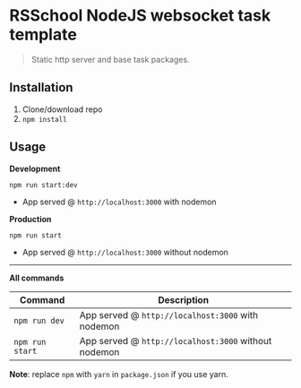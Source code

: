 # RSSchool NodeJS websocket task template
> Static http server and base task packages.

## Installation
1. Clone/download repo
2. `npm install`

## Usage
**Development**

`npm run start:dev`

* App served @ `http://localhost:3000` with nodemon

**Production**

`npm run start`

* App served @ `http://localhost:3000` without nodemon

---

**All commands**

| Command         | Description                                          |
|-----------------|------------------------------------------------------|
| `npm run dev`   | App served @ `http://localhost:3000` with nodemon    |
| `npm run start` | App served @ `http://localhost:3000` without nodemon |

**Note**: replace `npm` with `yarn` in `package.json` if you use yarn.
